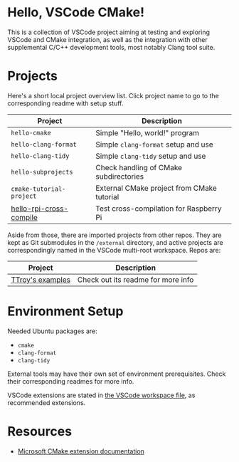 # Hello, VSCode CMake!

This is a collection of VSCode project aiming at testing and exploring
VSCode and CMake integration, as well as the integration with other
supplemental C/C++ development tools, most notably Clang tool suite.

# Projects

Here's a short local project overview list. Click project name to go to
the corresponding readme with setup stuff.

|Project                    |Description
|---------------------------|-------------------------------------------
|`hello-cmake`              |Simple "Hello, world!" program
|`hello-clang-format`       |Simple `clang-format` setup and use
|`hello-clang-tidy`         |Simple `clang-tidy` setup and use
|`hello-subprojects`        |Check handling of CMake subdirectories
|`cmake-tutorial-project`   |External CMake project from CMake tutorial
|[hello-rpi-cross-compile]  |Test cross-compilation for Raspberry Pi

Aside from those, there are imported projects from other repos. They are
kept as Git submodules in the `/external` directory, and active projects
are correspondingly named in the VSCode multi-root workspace. Repos are:

|Project                        |Description
|-------------------------------|---------------------------------------
|[TTroy's examples][ext_ttroy50]|Check out its readme for more info

# Environment Setup

Needed Ubuntu packages are:

*   `cmake`
*   `clang-format`
*   `clang-tidy`

External tools may have their own set of environment prerequisites.
Check their corresponding readmes for more info.

VSCode extensions are stated in [the VSCode workspace
file](hello-vscode-cmake.code-workspace), as recommended extensions.

# Resources

*   [Microsoft CMake extension documentation][ms_cmake_ext_doc]

[ms_cmake_ext_doc]: <https://vector-of-bool.github.io/docs/vscode-cmake-tools/index.html>
[ext_ttroy50]: <https://github.com/ttroy50/cmake-examples>
[hello-rpi-cross-compile]: <hello-rpi-cross-compile/readme.md>
